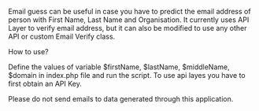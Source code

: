 Email guess can be useful in case you have to predict the email address of person with First Name, Last Name and Organisation. It currently uses API Layer to verify email address, but it can also be modified to use any other API or custom Email Verify class.

How to use?

Define the values of variable $firstName, $lastName, $middleName, $domain in index.php file and run the script. To use api layes you have to first obtain an API Key.

Please do not send emails to data generated through this application.
